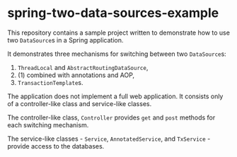 # spring-two-data-sources-example

This repository contains a sample project written to demonstrate how to use two `DataSource`s in a Spring application.

It demonstrates three mechanisms for switching between two `DataSource`s:

1. `ThreadLocal` and `AbstractRoutingDataSource`,
2. (1) combined with annotations and AOP,
3. `TransactionTemplate`s.

The application does not implement a full web application. It consists only of a controller-like class and service-like classes.

The controller-like class, `Controller` provides `get` and `post` methods for each switching mechanism.

The service-like classes - `Service`, `AnnotatedService`, and `TxService` - provide access to the databases.
